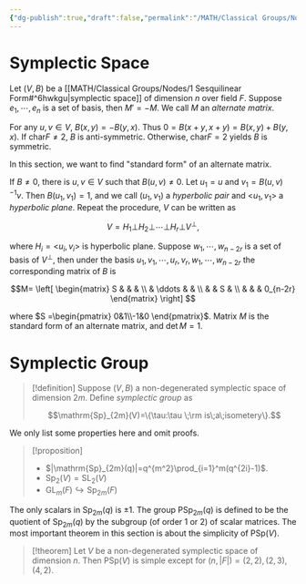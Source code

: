 ```yaml
---
{"dg-publish":true,"draft":false,"permalink":"/MATH/Classical Groups/Nodes/2 Symplectic Space and Symplectic Group/","dgPassFrontmatter":true}
---
```



# Symplectic Space

Let $(V,B)$ be a [[MATH/Classical Groups/Nodes/1 Sesquilinear Form#^6hwkgu\|symplectic space]] of dimension $n$ over field $F$. Suppose $e_1,\cdots,e_n$ is a set of basis, then $M'=-M$. We call $M$ an *alternate matrix*.

For any $u,v\in V$, $B(x,y)=-B(y,x)$. Thus $0=B(x+y,x+y)=B(x,y)+B(y,x)$. If $\mathrm{char}F\neq 2$, $B$ is anti-symmetric. Otherwise, $\mathrm{char}F=2$ yields $B$ is symmetric.

In this section, we want to find "standard form" of an alternate matrix.

If $B\neq 0$, there is $u,v\in V$ such that $B(u,v)\neq 0$. Let $u_1=u$ and $v_1=B(u,v)^{-1}v$. Then $B(u_1,v_1)=1$, and we call $(u_1,v_1)$ a *hyperbolic pair* and $\big<u_1,v_1\big>$ a *hyperbolic plane*. Repeat the procedure, $V$ can be written as

$$V=H_1\bot H_2\bot \cdots\bot H_r\bot V^\bot,$$

where $H_i=\big<u_i,v_i\big>$ is hyperbolic plane. Suppose $w_1,\cdots,w_{n-2r}$ is a set of basis of $V^\bot$, then under the basis $u_1,v_1,\cdots,u_r,v_r,w_1,\cdots,w_{n-2r}$ the corresponding matrix of $B$ is

$$M= \left[ \begin{matrix} S &  & & \\  & \ddots & & \\  &  & S & \\ & & & 0_{n-2r} \end{matrix} \right] $$

where $S =\begin{pmatrix} 0&1\\-1&0 \end{pmatrix}$. Matrix $M$ is the standard form of an alternate matrix, and $\det M=1$.

# Symplectic Group

> [!definition]
> Suppose $(V,B)$ a non-degenerated symplectic space of dimension $2m$. Define *symplectic group* as 
> 
> $$\mathrm{Sp}_{2m}(V)=\{\tau:\tau \;\rm is\;a\;isometery\}.$$

We only list some properties here and omit proofs.

> [!proposition]
> - $|\mathrm{Sp}_{2m}(q)|=q^{m^2}\prod_{i=1}^m(q^{2i}-1)$.
> - $\mathrm{Sp}_2(V)=\mathrm{SL}_2(V)$
> - $\mathrm{GL}_m(F)\hookrightarrow \mathrm{Sp}_{2m}(F)$

The only scalars in $\mathrm{Sp}_{2m}(q)$ is $\pm 1$. The group $\mathrm{PSp}_{2m}(q)$ is defined to be the quotient of $\mathrm{Sp}_{2m}(q)$ by the subgroup (of order $1$ or $2$) of scalar matrices. The most important theorem in this section is about the simplicity of $\mathrm{PSp}(V)$.

> [!theorem]
> Let $V$ be a non-degenerated symplectic space of dimension $n$. Then $\mathrm{PSp}(V)$ is simple except for $(n,|F|)=(2,2),(2,3),(4,2)$. 

